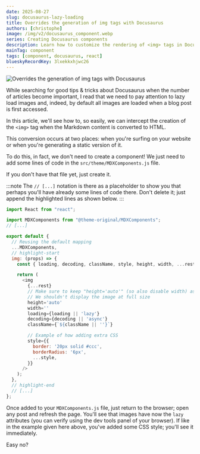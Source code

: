 ```yaml
---
date: 2025-08-27
slug: docusaurus-lazy-loading
title: Overrides the generation of img tags with Docusaurus
authors: [christophe]
image: /img/v2/docusaurus_component.webp
series: Creating Docusaurus components
description: Learn how to customize the rendering of <img> tags in Docusaurus for enhanced control over image output.
mainTag: component
tags: [component, docusaurus, react]
blueskyRecordKey: 3lxekkxhjwc26
---
```


<!-- cspell:ignore -->

![Overrides the generation of img tags with Docusaurus](/img/v2/docusaurus_component.webp)

While searching for good tips & tricks about Docusaurus when the number of articles become important, I read that we need to pay attention to lazy load images and, indeed, by default all images are loaded when a blog post is first accessed.

In this article, we'll see how to, so easily, we can intercept the creation of the `<img>` tag when the Markdown content is converted to HTML.

This conversion occurs at two places: when you're surfing on your website or when you're generating a static version of it.

<!-- truncate -->

To do this, in fact, we don't need to create a component! We just need to add some lines of code in the `src/theme/MDXComponents.js` file.

If you don't have that file yet, just create it.

:::note
The `// [...]` notation is there as a placeholder to show you that perhaps you'll have already some lines of code there. Don't delete it; just append the highlighted lines as shown below.
:::

<Snippet filename="src/theme/MDXComponents.js">

```js
import React from "react";

import MDXComponents from "@theme-original/MDXComponents";
// [...]

export default {
  // Reusing the default mapping
  ...MDXComponents,
  // highlight-start
  img: (props) => {
    const { loading, decoding, className, style, height, width, ...rest } = props;

    return (
      <img
        {...rest}
        // Make sure to keep "height='auto'" (so also disable width) as generated by Docusaurus
        // We shouldn't display the image at full size
        height='auto'
        width=''
        loading={loading || 'lazy'}
        decoding={decoding || 'async'}
        className={`${className || ''}`}

        // Example of how adding extra CSS
        style={{
          border: '20px solid #ccc',
          borderRadius: '6px',
          ...style,
        }}
      />
    );
  },
  // highlight-end
  // [...]
};

```

</Snippet>

Once added to your `MDXComponents.js` file, just return to the browser; open any post and refresh the page. You'll see that images have now the `lazy` attributes (you can verify using the dev tools panel of your browser). If like in the example given here above, you've added some CSS style; you'll see it immediately.

Easy no?
